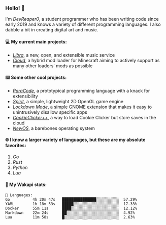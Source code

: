 ### Hello! 👋

I'm _DevReaper0_, a student programmer who has been writing code since early 2019 and knows a variety of different programming languages. I also dabble a bit in creating digital art and music.

#### 💻 My current main projects:

-   _[Libra](https://github.com/LibraMusic)_, a new, open, and extensible music service
-   _[Cloud](https://github.com/CloudLoaderMC/CloudLoader)_, a hybrid mod loader for Minecraft aiming to actively support as many other loaders' mods as possible

#### ⌨️ Some other cool projects:

-   _[ParaCode](https://github.com/ParaCodeLang/ParaCode)_, a prototypical programming language with a knack for extensibility
-   _[Spirit](https://gitlab.com/DevReaper0/SpiritEngine)_, a simple, lightweight 2D OpenGL game engine
-   _[Lockdown Mode](https://github.com/DevReaper0/GNOME-LockdownMode)_, a simple GNOME extension that makes it easy to unintrusively disallow specific apps
-   _[CookieClicker++](https://github.com/DevReaper0/CookieClickerPlusPlus)_, a way to load Cookie Clicker but store saves in the cloud
-   _[NewOS](https://github.com/DevReaper0/NewOS)_, a barebones operating system

#### 🌐 I know a larger variety of languages, but these are my absolute favorites:

1. _Go_
2. _Rust_
3. _Python_
4. _Lua_

#### 📡 My Wakapi stats:

```text
💾 Languages:
Go          4h 20m 47s   ███████████████░░░░░░░░░░  57.29%
YAML        1h 18m 53s   █████░░░░░░░░░░░░░░░░░░░░  17.33%
Docker      55m 11s      ████░░░░░░░░░░░░░░░░░░░░░  12.12%
Markdown    22m 24s      ██░░░░░░░░░░░░░░░░░░░░░░░  4.92%
Lua         11m 58s      █░░░░░░░░░░░░░░░░░░░░░░░░  2.63%
```
